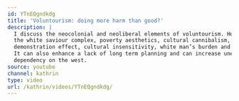 ```yaml
---
id: YTnEQgndkdg
title: 'Voluntourism: doing more harm than good?'
description: |
  I discuss the neocolonial and neoliberal elements of voluntourism. How it promotes
  the white saviour complex, poverty aesthetics, cultural cannibalism, promotes the
  demonstration effect, cultural insensitivity, white man’s burden and uneven development.
  It can also enhance a lack of long term planning and can increase unemployment and
  dependency on the west.
source: youtube
channel: kathrin
type: video
url: /kathrin/videos/YTnEQgndkdg/
---
```

